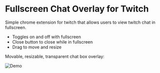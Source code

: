 # Fullscreen Chat Overlay for Twitch

Simple chrome extension for twitch that allows users to view twitch chat in fullscreen.

- Toggles on and off with fullscreen
- Close button to close while in fullscreen
- Drag to move and resize

Movable, resizable, transparent chat box overlay:

![Demo](demo/vid.gif "chat on fullscreen video")